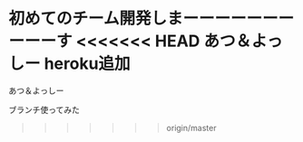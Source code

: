 初めてのチーム開発しまーーーーーーーーーーす
<<<<<<< HEAD
あつ＆よっしー
heroku追加
=======

あつ＆よっしー

ブランチ使ってみた
>>>>>>> origin/master
